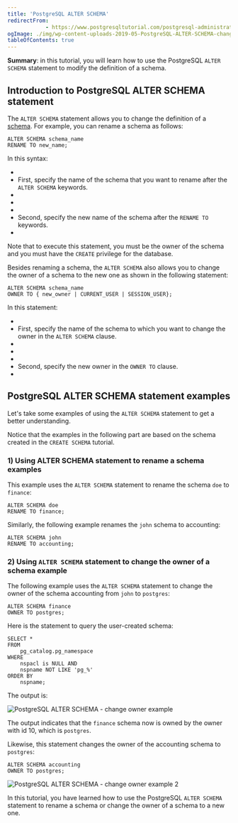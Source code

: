 ```yaml
---
title: 'PostgreSQL ALTER SCHEMA'
redirectFrom: 
            - https://www.postgresqltutorial.com/postgresql-administration/postgresql-alter-schema/
ogImage: ./img/wp-content-uploads-2019-05-PostgreSQL-ALTER-SCHEMA-change-owner-example.png
tableOfContents: true
---
```



**Summary**: in this tutorial, you will learn how to use the PostgreSQL `ALTER SCHEMA` statement to modify the definition of a schema.





## Introduction to PostgreSQL ALTER SCHEMA statement





The `ALTER SCHEMA` statement allows you to change the definition of a [schema](https://www.postgresqltutorial.com/postgresql-administration/postgresql-schema/). For example, you can rename a schema as follows:





```
ALTER SCHEMA schema_name
RENAME TO new_name;
```





In this syntax:





- 
- First, specify the name of the schema that you want to rename after the `ALTER SCHEMA` keywords.
- 
-
- 
- Second, specify the new name of the schema after the `RENAME TO` keywords.
- 





Note that to execute this statement, you must be the owner of the schema and you must have the `CREATE` privilege for the database.





Besides renaming a schema, the `ALTER SCHEMA` also allows you to change the owner of a schema to the new one as shown in the following statement:





```
ALTER SCHEMA schema_name
OWNER TO { new_owner | CURRENT_USER | SESSION_USER};
```





In this statement:





- 
- First, specify the name of the schema to which you want to change the owner in the `ALTER SCHEMA` clause.
- 
-
- 
- Second, specify the new owner in the `OWNER TO` clause.
- 





## PostgreSQL ALTER SCHEMA statement examples





Let's take some examples of using the `ALTER SCHEMA` statement to get a better understanding.





Notice that the examples in the following part are based on the schema created in the `CREATE SCHEMA` tutorial.





### 1) Using ALTER SCHEMA statement to rename a schema examples





This example uses the `ALTER SCHEMA` statement to rename the schema `doe` to `finance`:





```
ALTER SCHEMA doe
RENAME TO finance;
```





Similarly, the following example renames the `john` schema to accounting:





```
ALTER SCHEMA john
RENAME TO accounting;
```





### 2) Using `ALTER SCHEMA` statement to change the owner of a schema example





The following example uses the `ALTER SCHEMA` statement to change the owner of the schema accounting from `john` to `postgres`:





```
ALTER SCHEMA finance
OWNER TO postgres;
```





Here is the statement to query the user-created schema:





```
SELECT *
FROM
    pg_catalog.pg_namespace
WHERE
    nspacl is NULL AND
    nspname NOT LIKE 'pg_%'
ORDER BY
    nspname;
```





The output is:





![PostgreSQL ALTER SCHEMA - change owner example](./img/wp-content-uploads-2019-05-PostgreSQL-ALTER-SCHEMA-change-owner-example.png)





The output indicates that the `finance` schema now is owned by the owner with id 10, which is `postgres`.





Likewise, this statement changes the owner of the accounting schema to `postgres`:





```
ALTER SCHEMA accounting
OWNER TO postgres;
```





![PostgreSQL ALTER SCHEMA - change owner example 2](./img/wp-content-uploads-2019-05-PostgreSQL-ALTER-SCHEMA-change-owner-example-2.png)





In this tutorial, you have learned how to use the PostgreSQL `ALTER SCHEMA` statement to rename a schema or change the owner of a schema to a new one.


